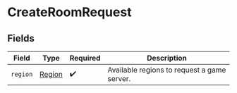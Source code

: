 # CreateRoomRequest


## Fields

| Field                                       | Type                                        | Required                                    | Description                                 |
| ------------------------------------------- | ------------------------------------------- | ------------------------------------------- | ------------------------------------------- |
| `region`                                    | [Region](../../Models/Shared/Region.md)     | :heavy_check_mark:                          | Available regions to request a game server. |
